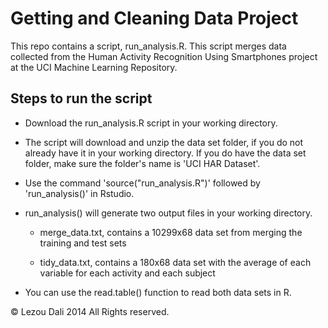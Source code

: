 
Getting and Cleaning Data Project
=================================

This repo contains a script, run_analysis.R. This script merges data collected from the Human Activity Recognition Using Smartphones project at the UCI Machine Learning Repository. 

Steps to run the script
-----------------------

* Download the run_analysis.R script in your working directory. 

* The script will download and unzip the data set folder, if you do not already have it in your working directory. If you do have the data set folder, make sure the folder's name is 'UCI HAR Dataset'.

* Use the command 'source("run_analysis.R")' followed by 'run_analysis()' in Rstudio. 

* run_analysis() will generate two output files in your working directory.
 
	- merge_data.txt, contains a 10299x68 data set from merging the training and test sets

	- tidy_data.txt, contains a 180x68 data set with the average of each variable for each activity and each subject

* You can use the read.table() function to read both data sets in R.

© Lezou Dali 2014 All Rights reserved.

